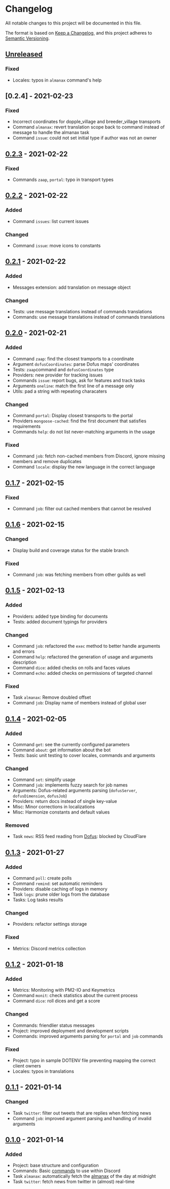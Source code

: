 # Changelog

All notable changes to this project will be documented in this file.

The format is based on [Keep a Changelog](https://keepachangelog.com/en/1.0.0/),
and this project adheres to [Semantic Versioning](https://semver.org/spec/v2.0.0.html).

## [Unreleased]

### Fixed

- Locales: typos in `almanax` command's help

## [0.2.4] - 2021-02-23

### Fixed

- Incorrect coordinates for dopple_village and breeder_village transports
- Command `almanax`: revert translation scope back to command instead of message to handle the almanax task
- Command `issue`: could not set initial type if author was not an owner

## [0.2.3] - 2021-02-22

### Fixed

- Commands `zaap`, `portal`: typo in transport types

## [0.2.2] - 2021-02-22

### Added

- Command `issues`: list current issues

### Changed

- Command `issue`: move icons to constants

## [0.2.1] - 2021-02-22

### Added

- Messages extension: add translation on message object

### Changed

- Tests: use message translations instead of commands translations
- Commands: use message translations instead of commands translations

## [0.2.0] - 2021-02-21

### Added

- Command `zaap`: find the closest tramports to a coordinate
- Argument `dofusCoordinates`: parse Dofus maps' coordinates
- Tests: `zaap`command and `dofusCoordinates` type
- Providers: new provider for tracking issues
- Commands `issue`: report bugs, ask for features and track tasks
- Arguments `oneline`: match the first line of a message only
- Utils: pad a string with repeating characaters

### Changed

- Command `portal`: Display closest transports to the portal
- Providers `mongoose-cached`: find the first document that satisfies requirements
- Commands `help`: do not list never-matching arguments in the usage

### Fixed

- Command `job`: fetch non-cached members from Discord, ignore missing members and remove duplicates
- Command `locale`: display the new language in the correct language
## [0.1.7] - 2021-02-15

### Fixed

- Command `job`: filter out cached members that cannot be resolved

## [0.1.6] - 2021-02-15

### Changed

- Display build and coverage status for the stable branch

### Fixed

- Command `job`: was fetching members from other guilds as well

## [0.1.5] - 2021-02-13

### Added

- Providers: added type binding for documents
- Tests: added document typings for providers

### Changed

- Command `job`: refactored the `exec` method to better handle arguments and errors
- Command `help`: refactored the generation of usage and arguments description
- Command `dice`: added checks on rolls and faces values
- Command `echo`: added checks on permissions of targeted channel

### Fixed

- Task `almanax`: Remove doubled offset
- Command `job`: Display name of members instead of global user

## [0.1.4] - 2021-02-05

### Added

- Command `get`: see the currently configured parameters
- Command `about`: get information about the bot
- Tests: basic unit testing to cover locales, commands and arguments

### Changed

- Command `set`: simplify usage
- Command `job`: implements fuzzy search for job names
- Arguments: Dofus-related arguments parsing (`dofusServer`, `dofusDimension`, `dofusJob`)
- Providers: return docs instead of single key-value
- Misc: Minor corrections in localizations
- Misc: Harmonize constants and default values

### Removed

- Task `news`: RSS feed reading from [Dofus](https://www.dofus.fr/rss): blocked by CloudFlare

## [0.1.3] - 2021-01-27

### Added

- Command `poll`: create polls
- Command `remind`: set automatic reminders
- Providers: disable caching of logs in memory
- Task `logs`: prune older logs from the database
- Tasks: Log tasks results

### Changed

- Providers: refactor settings storage

### Fixed

- Metrics: Discord metrics collection

## [0.1.2] - 2021-01-18

### Added

- Metrics: Monitoring with PM2-IO and Keymetrics
- Command `monit`: check statistics about the current process
- Command `dice`: roll dices and get a score

### Changed

- Commands: friendlier status messages
- Project: improved deployment and development scripts 
- Commands: improved arguments parsing for `portal` and `job` commands

### Fixed

- Project: typo in sample DOTENV file preventing mapping the correct client owners
- Locales: typos in translations

## [0.1.1] - 2021-01-14

### Changed

- Task `twitter`: filter out tweets that are replies when fetching news
- Command `job`: improved argument parsing and handling of invalid arguments

## [0.1.0] - 2021-01-14

### Added

- Project: base structure and configuration
- Commands: Basic [commands](./README.md#Commands) to use within Discord
- Task `almanax`: automatically fetch the [almanax](http://www.krosmoz.com/en/almanax) of the day at midnight
- Task `twitter`: fetch news from twitter in (almost) real-time

[unreleased]: https://github.com/brinkflew/krosmobot/compare/v0.2.4...HEAD
[0.2.3]: https://github.com/brinkflew/krosmobot/compare/v0.2.3...v0.2.4
[0.2.3]: https://github.com/brinkflew/krosmobot/compare/v0.2.2...v0.2.3
[0.2.2]: https://github.com/brinkflew/krosmobot/compare/v0.2.1...v0.2.2
[0.2.1]: https://github.com/brinkflew/krosmobot/compare/v0.2.0...v0.2.1
[0.2.0]: https://github.com/brinkflew/krosmobot/compare/v0.1.7...v0.2.0
[0.1.7]: https://github.com/brinkflew/krosmobot/compare/v0.1.6...v0.1.7
[0.1.6]: https://github.com/brinkflew/krosmobot/compare/v0.1.5...v0.1.6
[0.1.5]: https://github.com/brinkflew/krosmobot/compare/v0.1.4...v0.1.5
[0.1.4]: https://github.com/brinkflew/krosmobot/compare/v0.1.3...v0.1.4
[0.1.3]: https://github.com/brinkflew/krosmobot/compare/v0.1.2...v0.1.3
[0.1.2]: https://github.com/brinkflew/krosmobot/compare/0.1.1...v0.1.2
[0.1.1]: https://github.com/brinkflew/krosmobot/compare/0.1.0...0.1.1
[0.1.0]: https://github.com/brinkflew/krosmobot/releases/tag/0.0.1
